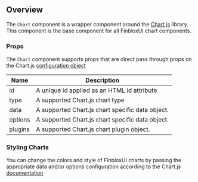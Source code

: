 ## Overview

The `Chart` component is a wrapper component around the [Chart.js](https://www.chartjs.org/docs/latest/) library. This component is the base component for all FinbloxUI chart components.

### Props

The `Chart` component supports props that are direct pass through props on the Chart.js [configuration object](https://www.chartjs.org/docs/latest/configuration/)

| Name | Description |
| ----------- | ----------- |
| id | A unique id applied as an HTML id attribute |
| type | A supported Chart.js chart type |
| data | A supported Chart.js chart specific data object. |
| options | A supported Chart.js chart specific data object. |
| plugins | A supported Chart.js chart plugin object. |

### Styling Charts

You can change the colors and style of FinbloxUI charts by passing the appropriate data and/or options configuration according to the Chart.js [documentation](https://www.chartjs.org/docs/latest/)